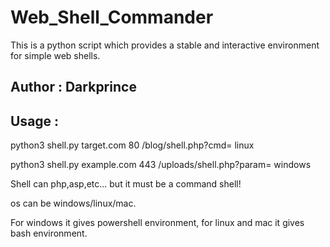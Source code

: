 # Web_Shell_Commander
This is a python script which provides a stable and interactive environment for simple web shells.

## Author : Darkprince

## Usage :

python3 shell.py target.com 80 /blog/shell.php?cmd= linux 

python3 shell.py example.com 443 /uploads/shell.php?param= windows

Shell can php,asp,etc... but it must be a command shell!

os can be windows/linux/mac.

For windows it gives powershell environment, for linux and mac it gives bash environment.

